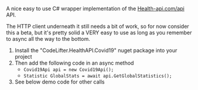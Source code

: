 ﻿A nice easy to use C# wrapper implementation of the [Health-api.com/api](https://health-api.com/api/v1/covid-19/total) API.

The HTTP client underneath it still needs a bit of work, so for now consider this a beta, but it's pretty solid a VERY easy to use as long as you remember to async all the way to the bottom.

1. Install the "CodeLifter.HealthAPI.Covid19" nuget package into your project
2. Then add the following code in an async method
    * ```Covid19Api api = new Covid19Api();```
    * ```Statistic GlobalStats = await api.GetGlobalStatistics();```
3. See below demo code for other calls 

```


```
